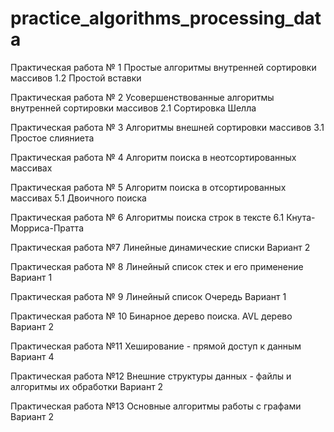 # practice_algorithms_processing_data

Практическая работа № 1 Простые алгоритмы внутренней сортировки массивов 1.2 Простой вставки

Практическая работа № 2 Усовершенствованные алгоритмы внутренней сортировки массивов 2.1 Сортировка Шелла

Практическая работа № 3 Алгоритмы внешней сортировки массивов 3.1 Простое слияниета

Практическая работа № 4 Алгоритм поиска в неотсортированных массивах

Практическая работа № 5 Алгоритм поиска в отсортированных массивах 5.1 Двоичного поиска

Практическая работа № 6 Алгоритмы поиска строк в тексте 6.1 Кнута-Морриса-Пратта

Практическая работа №7 Линейные динамические списки Вариант 2

Практическая работа № 8 Линейный список стек и его применение Вариант 1

Практическая работа № 9 Линейный список Очередь Вариант 1

Практическая работа № 10 Бинарное дерево поиска. AVL дерево Вариант 2

Практическая работа №11 Хеширование - прямой доступ к данным Вариант 4

Практическая работа №12 Внешние структуры данных - файлы и алгоритмы их обработки Вариант 2

Практическая работа №13 Основные алгоритмы работы с графами Вариант 2
